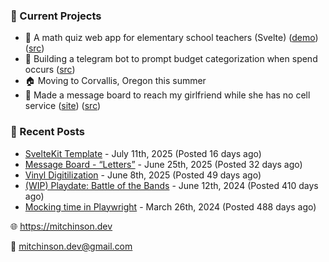 ### 📌 Current Projects
- 📝 A math quiz web app for elementary school teachers (Svelte) ([demo](https://quiz-staging.mitchinson.dev/)) ([src](https://github.com/bmitchinson/budget-entry))
- 💸 Building a telegram bot to prompt budget categorization when spend occurs ([src](https://github.com/bmitchinson/sms-accountant))
- 🏠 Moving to Corvallis, Oregon this summer
- 💌 Made a message board to reach my girlfriend while she has no cell service ([site](https://letters.mitchinson.dev/)) ([src](https://github.com/bmitchinson/letters))

### 📝 Recent Posts

- [SvelteKit Template](https://blog.mitchinson.dev/sveltekit-template) - July 11th, 2025 (Posted 16 days ago)
- [Message Board - “Letters”](https://blog.mitchinson.dev/letters) - June 25th, 2025 (Posted 32 days ago)
- [Vinyl Digitilization](https://blog.mitchinson.dev/vinyl) - June 8th, 2025 (Posted 49 days ago)
- [(WIP) Playdate: Battle of the Bands](https://blog.mitchinson.dev/playdate-dev-one) - June 12th, 2024 (Posted 410 days ago)
- [Mocking time in Playwright](https://blog.mitchinson.dev/playwright-mock-time) - March 26th, 2024 (Posted 488 days ago)

🌐 https://mitchinson.dev

💌 mitchinson.dev@gmail.com